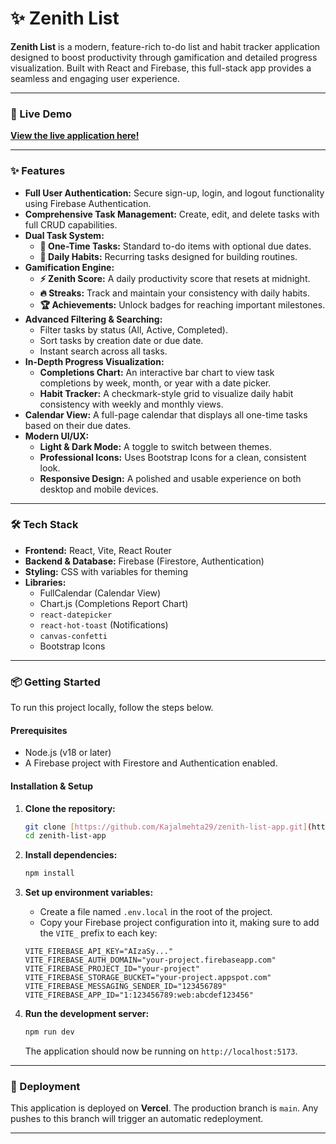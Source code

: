 # ✨ Zenith List

**Zenith List** is a modern, feature-rich to-do list and habit tracker application designed to boost productivity through gamification and detailed progress visualization. Built with React and Firebase, this full-stack app provides a seamless and engaging user experience.

---

### 🚀 Live Demo

**[View the live application here!](zenith-list-app.vercel.app)**


---


### ✨ Features

-   **Full User Authentication:** Secure sign-up, login, and logout functionality using Firebase Authentication.
-   **Comprehensive Task Management:** Create, edit, and delete tasks with full CRUD capabilities.
-   **Dual Task System:**
    -   **🎯 One-Time Tasks:** Standard to-do items with optional due dates.
    -   **📅 Daily Habits:** Recurring tasks designed for building routines.
-   **Gamification Engine:**
    -   **⚡ Zenith Score:** A daily productivity score that resets at midnight.
    -   **🔥 Streaks:** Track and maintain your consistency with daily habits.
    -   **🏆 Achievements:** Unlock badges for reaching important milestones.
-   **Advanced Filtering & Searching:**
    -   Filter tasks by status (All, Active, Completed).
    -   Sort tasks by creation date or due date.
    -   Instant search across all tasks.
-   **In-Depth Progress Visualization:**
    -   **Completions Chart:** An interactive bar chart to view task completions by week, month, or year with a date picker.
    -   **Habit Tracker:** A checkmark-style grid to visualize daily habit consistency with weekly and monthly views.
-   **Calendar View:** A full-page calendar that displays all one-time tasks based on their due dates.
-   **Modern UI/UX:**
    -   **Light & Dark Mode:** A toggle to switch between themes.
    -   **Professional Icons:** Uses Bootstrap Icons for a clean, consistent look.
    -   **Responsive Design:** A polished and usable experience on both desktop and mobile devices.

---

### 🛠️ Tech Stack

-   **Frontend:** React, Vite, React Router
-   **Backend & Database:** Firebase (Firestore, Authentication)
-   **Styling:** CSS with variables for theming
-   **Libraries:**
    -   FullCalendar (Calendar View)
    -   Chart.js (Completions Report Chart)
    -   `react-datepicker`
    -   `react-hot-toast` (Notifications)
    -   `canvas-confetti`
    -   Bootstrap Icons

---

### 📦 Getting Started

To run this project locally, follow the steps below.

#### Prerequisites

-   Node.js (v18 or later)
-   A Firebase project with Firestore and Authentication enabled.

#### Installation & Setup

1.  **Clone the repository:**
    ```bash
    git clone [https://github.com/Kajalmehta29/zenith-list-app.git](https://github.com/Kajalmehta29/zenith-list-app.git)
    cd zenith-list-app
    ```

2.  **Install dependencies:**
    ```bash
    npm install
    ```

3.  **Set up environment variables:**
    -   Create a file named `.env.local` in the root of the project.
    -   Copy your Firebase project configuration into it, making sure to add the `VITE_` prefix to each key:
    ```
    VITE_FIREBASE_API_KEY="AIzaSy..."
    VITE_FIREBASE_AUTH_DOMAIN="your-project.firebaseapp.com"
    VITE_FIREBASE_PROJECT_ID="your-project"
    VITE_FIREBASE_STORAGE_BUCKET="your-project.appspot.com"
    VITE_FIREBASE_MESSAGING_SENDER_ID="123456789"
    VITE_FIREBASE_APP_ID="1:123456789:web:abcdef123456"
    ```

4.  **Run the development server:**
    ```bash
    npm run dev
    ```
    The application should now be running on `http://localhost:5173`.

---

### 🚀 Deployment

This application is deployed on **Vercel**. The production branch is `main`. Any pushes to this branch will trigger an automatic redeployment.

---

